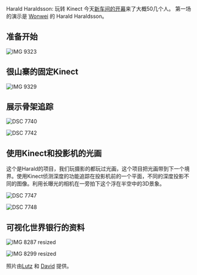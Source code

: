 Harald Haraldsson: 玩转 Kinect
今天[新车间的开幕](http://xinchejian.com/event/?regevent%5Faction=register&event%5Fid=2&name%5Fof%5Fevent=XinCheJianGrandOpening)来了大概50几个人。 第一场的演示是 [Wonwei](http://wonwei.com) 的 Harald Haraldsson。

## 准备开始

![IMG 9323](http://139.162.84.35/wp-content/uploads/2011/03/IMG_9323.jpg "IMG_9323.JPG") 

## 很山寨的固定Kinect

![IMG 9329](http://139.162.84.35/wp-content/uploads/2011/03/IMG_9329.jpg "IMG_9329.JPG") 

## 展示骨架追踪

![DSC 7740](http://139.162.84.35/wp-content/uploads/2011/03/DSC_7740.jpg "DSC_7740.JPG") 

![DSC 7742](http://139.162.84.35/wp-content/uploads/2011/03/DSC_7742.jpg "DSC_7742.JPG") 

## 使用Kinect和投影机的光画
这个是Harald的项目，我们玩摄影的都玩过光画，这个项目把光画带到下一个境界。使用Kinect侦测深度的功能追踪在投影机前的一个平面，不同的深度投影不同的图像。利用长曝光的相机在一旁拍下这个浮在半空中的3D景象。

![DSC 7747](http://139.162.84.35/wp-content/uploads/2011/03/DSC_7747.jpg "DSC_7747.JPG") 

![DSC 7748](http://139.162.84.35/wp-content/uploads/2011/03/DSC_7748.jpg "DSC_7748.JPG") 

## 可视化世界银行的资料
![IMG 8287 resized](http://139.162.84.35/wp-content/uploads/2011/03/IMG_8287_resized.jpg "IMG_8287_resized.jpg") 

![IMG 8299 resized](http://139.162.84.35/wp-content/uploads/2011/03/IMG_8299_resized.jpg "IMG_8299_resized.jpg") 

照片由[Lutz](http://www.lumi-photo.com/) 和 [David](http://www.flickr.com/photos/taweili/) 提供。
